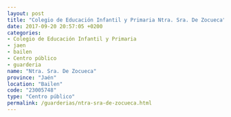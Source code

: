 ```yaml
---
layout: post
title: "Colegio de Educación Infantil y Primaria Ntra. Sra. De Zocueca"
date: 2017-09-20 20:57:05 +0200
categories:
- Colegio de Educación Infantil y Primaria
- jaen
- bailen
- Centro público
- guarderia
name: "Ntra. Sra. De Zocueca"
province: "Jaén"
location: "Bailen"
code: "23005748"
type: "Centro público"
permalink: /guarderias/ntra-sra-de-zocueca.html
---
```

